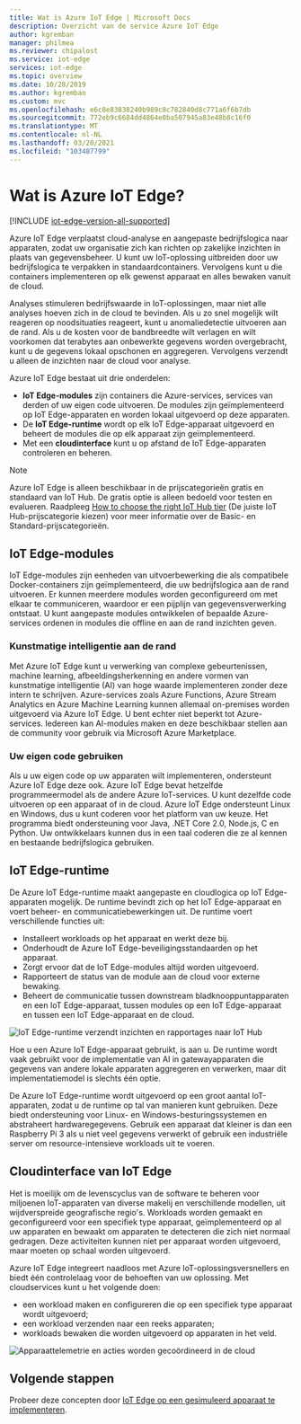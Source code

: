 ```yaml
---
title: Wat is Azure IoT Edge | Microsoft Docs
description: Overzicht van de service Azure IoT Edge
author: kgremban
manager: philmea
ms.reviewer: chipalost
ms.service: iot-edge
services: iot-edge
ms.topic: overview
ms.date: 10/28/2019
ms.author: kgremban
ms.custom: mvc
ms.openlocfilehash: e6c8e83838240b989c8c782840d8c771a6f6b7db
ms.sourcegitcommit: 772eb9c6684dd4864e0ba507945a83e48b8c16f0
ms.translationtype: MT
ms.contentlocale: nl-NL
ms.lasthandoff: 03/20/2021
ms.locfileid: "103487799"
---
```

# <a name="what-is-azure-iot-edge"></a>Wat is Azure IoT Edge?

[!INCLUDE [iot-edge-version-all-supported](../../includes/iot-edge-version-all-supported.md)]

Azure IoT Edge verplaatst cloud-analyse en aangepaste bedrijfslogica naar apparaten, zodat uw organisatie zich kan richten op zakelijke inzichten in plaats van gegevensbeheer. U kunt uw IoT-oplossing uitbreiden door uw bedrijfslogica te verpakken in standaardcontainers. Vervolgens kunt u die containers implementeren op elk gewenst apparaat en alles bewaken vanuit de cloud.

Analyses stimuleren bedrijfswaarde in IoT-oplossingen, maar niet alle analyses hoeven zich in de cloud te bevinden. Als u zo snel mogelijk wilt reageren op noodsituaties reageert, kunt u anomaliedetectie uitvoeren aan de rand. Als u de kosten voor de bandbreedte wilt verlagen en wilt voorkomen dat terabytes aan onbewerkte gegevens worden overgebracht, kunt u de gegevens lokaal opschonen en aggregeren. Vervolgens verzendt u alleen de inzichten naar de cloud voor analyse.

Azure IoT Edge bestaat uit drie onderdelen:

* **IoT Edge-modules** zijn containers die Azure-services, services van derden of uw eigen code uitvoeren. De modules zijn geïmplementeerd op IoT Edge-apparaten en worden lokaal uitgevoerd op deze apparaten.
* De **IoT Edge-runtime** wordt op elk IoT Edge-apparaat uitgevoerd en beheert de modules die op elk apparaat zijn geïmplementeerd.
* Met een **cloudinterface** kunt u op afstand de IoT Edge-apparaten controleren en beheren.

>[!NOTE]
>Azure IoT Edge is alleen beschikbaar in de prijscategorieën gratis en standaard van IoT Hub. De gratis optie is alleen bedoeld voor testen en evalueren. Raadpleeg [How to choose the right IoT Hub tier](../iot-hub/iot-hub-scaling.md) (De juiste IoT Hub-prijscategorie kiezen) voor meer informatie over de Basic- en Standard-prijscategorieën.

## <a name="iot-edge-modules"></a>IoT Edge-modules

IoT Edge-modules zijn eenheden van uitvoerbewerking die als compatibele Docker-containers zijn geïmplementeerd, die uw bedrijfslogica aan de rand uitvoeren. Er kunnen meerdere modules worden geconfigureerd om met elkaar te communiceren, waardoor er een pijplijn van gegevensverwerking ontstaat. U kunt aangepaste modules ontwikkelen of bepaalde Azure-services ordenen in modules die offline en aan de rand inzichten geven.

### <a name="artificial-intelligence-at-the-edge"></a>Kunstmatige intelligentie aan de rand

Met Azure IoT Edge kunt u verwerking van complexe gebeurtenissen, machine learning, afbeeldingsherkenning en andere vormen van kunstmatige intelligentie (AI) van hoge waarde implementeren zonder deze intern te schrijven. Azure-services zoals Azure Functions, Azure Stream Analytics en Azure Machine Learning kunnen allemaal on-premises worden uitgevoerd via Azure IoT Edge. U bent echter niet beperkt tot Azure-services. Iedereen kan AI-modules maken en deze beschikbaar stellen aan de community voor gebruik via Microsoft Azure Marketplace.

### <a name="bring-your-own-code"></a>Uw eigen code gebruiken

Als u uw eigen code op uw apparaten wilt implementeren, ondersteunt Azure IoT Edge deze ook. Azure IoT Edge bevat hetzelfde programmeermodel als de andere Azure IoT-services. U kunt dezelfde code uitvoeren op een apparaat of in de cloud. Azure IoT Edge ondersteunt Linux en Windows, dus u kunt coderen voor het platform van uw keuze. Het programma biedt ondersteuning voor Java, .NET Core 2.0, Node.js, C en Python. Uw ontwikkelaars kunnen dus in een taal coderen die ze al kennen en bestaande bedrijfslogica gebruiken.

## <a name="iot-edge-runtime"></a>IoT Edge-runtime

De Azure IoT Edge-runtime maakt aangepaste en cloudlogica op IoT Edge-apparaten mogelijk. De runtime bevindt zich op het IoT Edge-apparaat en voert beheer- en communicatiebewerkingen uit. De runtime voert verschillende functies uit:

* Installeert workloads op het apparaat en werkt deze bij.
* Onderhoudt de Azure IoT Edge-beveiligingsstandaarden op het apparaat.
* Zorgt ervoor dat de IoT Edge-modules altijd worden uitgevoerd.
* Rapporteert de status van de module aan de cloud voor externe bewaking.
* Beheert de communicatie tussen downstream bladknooppuntapparaten en een IoT Edge-apparaat, tussen modules op een IoT Edge-apparaat en tussen een IoT Edge-apparaat en de cloud.

![IoT Edge-runtime verzendt inzichten en rapportages naar IoT Hub](./media/about-iot-edge/runtime.png)

Hoe u een Azure IoT Edge-apparaat gebruikt, is aan u. De runtime wordt vaak gebruikt voor de implementatie van AI in gatewayapparaten die gegevens van andere lokale apparaten aggregeren en verwerken, maar dit implementatiemodel is slechts één optie.

De Azure IoT Edge-runtime wordt uitgevoerd op een groot aantal IoT-apparaten, zodat u de runtime op tal van manieren kunt gebruiken. Deze biedt ondersteuning voor Linux- en Windows-besturingssystemen en abstraheert hardwaregegevens. Gebruik een apparaat dat kleiner is dan een Raspberry Pi 3 als u niet veel gegevens verwerkt of gebruik een industriële server om resource-intensieve workloads uit te voeren.

## <a name="iot-edge-cloud-interface"></a>Cloudinterface van IoT Edge

Het is moeilijk om de levenscyclus van de software te beheren voor miljoenen IoT-apparaten van diverse makelij en verschillende modellen, uit wijdverspreide geografische regio's. Workloads worden gemaakt en geconfigureerd voor een specifiek type apparaat, geïmplementeerd op al uw apparaten en bewaakt om apparaten te detecteren die zich niet normaal gedragen. Deze activiteiten kunnen niet per apparaat worden uitgevoerd, maar moeten op schaal worden uitgevoerd.

Azure IoT Edge integreert naadloos met Azure IoT-oplossingsversnellers en biedt één controlelaag voor de behoeften van uw oplossing. Met cloudservices kunt u het volgende doen:

* een workload maken en configureren die op een specifiek type apparaat wordt uitgevoerd;
* een workload verzenden naar een reeks apparaten;
* workloads bewaken die worden uitgevoerd op apparaten in het veld.

![Apparaattelemetrie en acties worden gecoördineerd in de cloud](./media/about-iot-edge/cloud-interface.png)

## <a name="next-steps"></a>Volgende stappen

Probeer deze concepten door [IoT Edge op een gesimuleerd apparaat te implementeren](quickstart.md).
